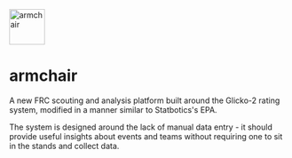 <picture>
  <source width="64" media="(prefers-color-scheme: dark)" srcset="https://github.com/trevnels/armchair/assets/25140503/66b5728d-c0e6-41b4-8c00-4ae793387d60">
  <source width="64" media="(prefers-color-scheme: light)" srcset="https://github.com/trevnels/armchair/assets/25140503/d07fd12f-7282-4c4f-bf9c-4e9c6e1b541c">
  <img width="64" alt="armchair" src="https://github.com/trevnels/armchair/assets/25140503/66b5728d-c0e6-41b4-8c00-4ae793387d60">
</picture>

# armchair

A new FRC scouting and analysis platform built around the Glicko-2 rating system, modified in a manner similar to Statbotics's EPA.

The system is designed around the lack of manual data entry - it should provide useful insights about events and teams without requiring one to sit in the stands and collect data.
